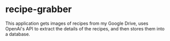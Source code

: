 # recipe-grabber
This application gets images of recipes from my Google Drive, uses OpenAi's API to extract the details of the recipes, and then stores them into a database.
